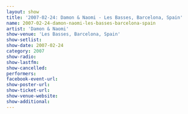 ```yaml
---
layout: show
title: '2007-02-24: Damon & Naomi - Les Basses, Barcelona, Spain'
name: 2007-02-24-damon-naomi-les-basses-barcelona-spain
artist: 'Damon & Naomi'
show-venue: 'Les Basses, Barcelona, Spain'
show-setlist: 
show-date: 2007-02-24
category: 2007
show-radio: 
show-lastfm: 
show-cancelled: 
performers: 
facebook-event-url: 
show-poster-url: 
show-ticket-url: 
show-venue-website: 
show-additional: 
---
```


